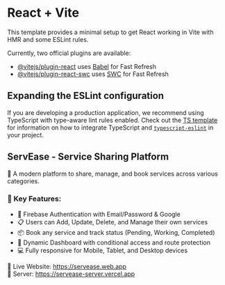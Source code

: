 # React + Vite

This template provides a minimal setup to get React working in Vite with HMR and some ESLint rules.

Currently, two official plugins are available:

- [@vitejs/plugin-react](https://github.com/vitejs/vite-plugin-react/blob/main/packages/plugin-react) uses [Babel](https://babeljs.io/) for Fast Refresh
- [@vitejs/plugin-react-swc](https://github.com/vitejs/vite-plugin-react/blob/main/packages/plugin-react-swc) uses [SWC](https://swc.rs/) for Fast Refresh

## Expanding the ESLint configuration

If you are developing a production application, we recommend using TypeScript with type-aware lint rules enabled. Check out the [TS template](https://github.com/vitejs/vite/tree/main/packages/create-vite/template-react-ts) for information on how to integrate TypeScript and [`typescript-eslint`](https://typescript-eslint.io) in your project.

## ServEase - Service Sharing Platform

🔧 A modern platform to share, manage, and book services across various categories.

### 🌟 Key Features:
- 🔐 Firebase Authentication with Email/Password & Google
- 📋 Users can Add, Update, Delete, and Manage their own services
- 📦 Book any service and track status (Pending, Working, Completed)
- 🔄 Dynamic Dashboard with conditional access and route protection
- 💻 Fully responsive for Mobile, Tablet, and Desktop devices

🔗 Live Website: https://servease.web.app  
🔗 Server: https://servease-server.vercel.app  
